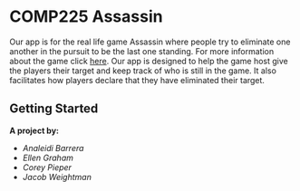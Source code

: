 # COMP225 Assassin
Our app is for the real life game Assassin where people try to eliminate one another in the pursuit to be the last one standing. For more information about the game click [here](https://en.wikipedia.org/wiki/Assassin_(game)). Our app is designed to help the game host give the players their target and keep track of who is still in the game. It also facilitates how players declare that they have eliminated their target.


## Getting Started



__A project by:__
* _Analeidi Barrera_
* _Ellen Graham_
* _Corey Pieper_
* _Jacob Weightman_
